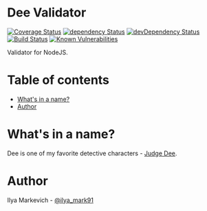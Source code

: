 # Dee Validator
[![Coverage Status](https://coveralls.io/repos/github/ilya-markevich/node-validator/badge.svg?branch=master)](https://coveralls.io/github/ilya-markevich/node-validator?branch=master)
[![dependency Status](https://img.shields.io/david/ilya-markevich/node-validator.svg?maxAge=1000)](https://david-dm.org/ilya-markevich/node-validator)
[![devDependency Status](https://img.shields.io/david/dev/ilya-markevich/node-validator.svg?maxAge=1000)](https://david-dm.org/ilya-markevich/node-validator?type=dev)
[![Build Status](https://img.shields.io/travis/ilya-markevich/node-validator.svg?maxAge=1000)](https://travis-ci.org/ilya-markevich/node-validator)
[![Known Vulnerabilities](https://snyk.io/test/github/ilya-markevich/node-validator/badge.svg)](https://snyk.io/test/github/ilya-markevich/node-validator)

Validator for NodeJS.

# Table of contents
* [What's in a name?](#whats-in-a-name)
* [Author](#author)

# What's in a name?
Dee is one of my favorite detective characters - [Judge Dee](https://en.wikipedia.org/wiki/Judge_Dee).

# Author
Ilya Markevich - [@ilya_mark91](https://twitter.com/ilya_mark91)
